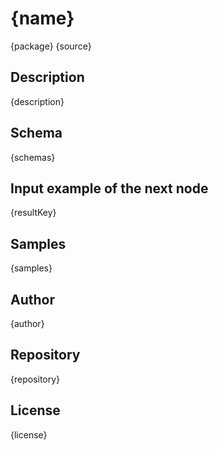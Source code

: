 # {name}

{package}
{source}

## Description

{description}

## Schema

{schemas}

## Input example of the next node

{resultKey}

## Samples

{samples}

## Author

{author}

## Repository

{repository}

## License

{license}

